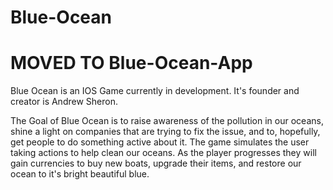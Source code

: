 # Blue-Ocean

# MOVED TO Blue-Ocean-App

Blue Ocean is an IOS Game currently in development. It's founder and creator is Andrew Sheron.

The Goal of Blue Ocean is to raise awareness of the pollution in our oceans, shine a light on companies that are trying to 
fix the issue, and to, hopefully, get people to do something active about it. The game simulates the user taking actions to 
help clean our oceans. As the player progresses they will gain currencies to buy new boats, upgrade their items, and restore
our ocean to it's bright beautiful blue.
